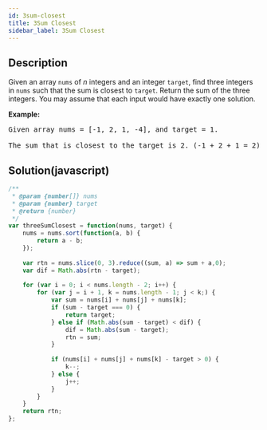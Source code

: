 ```yaml
---
id: 3sum-closest
title: 3Sum Closest
sidebar_label: 3Sum Closest
---
```

## Description
<div class="description">
<p>Given an array <code>nums</code> of <em>n</em> integers and an integer <code>target</code>, find three integers in <code>nums</code>&nbsp;such that the sum is closest to&nbsp;<code>target</code>. Return the sum of the three integers. You may assume that each input would have exactly one solution.</p>

<p><strong>Example:</strong></p>

<pre>
Given array nums = [-1, 2, 1, -4], and target = 1.

The sum that is closest to the target is 2. (-1 + 2 + 1 = 2).
</pre>

</div>

## Solution(javascript)
```javascript
/**
 * @param {number[]} nums
 * @param {number} target
 * @return {number}
 */
var threeSumClosest = function(nums, target) {
    nums = nums.sort(function(a, b) {
        return a - b;
    });
    
    var rtn = nums.slice(0, 3).reduce((sum, a) => sum + a,0);
    var dif = Math.abs(rtn - target);
    
    for (var i = 0; i < nums.length - 2; i++) {
        for (var j = i + 1, k = nums.length - 1; j < k;) {
            var sum = nums[i] + nums[j] + nums[k];
            if (sum - target === 0) {
                return target;
            } else if (Math.abs(sum - target) < dif) {
                dif = Math.abs(sum - target);
                rtn = sum;
            }
            
            if (nums[i] + nums[j] + nums[k] - target > 0) {
                k--;
            } else {
                j++;
            }
        }
    }
    return rtn;
};
```